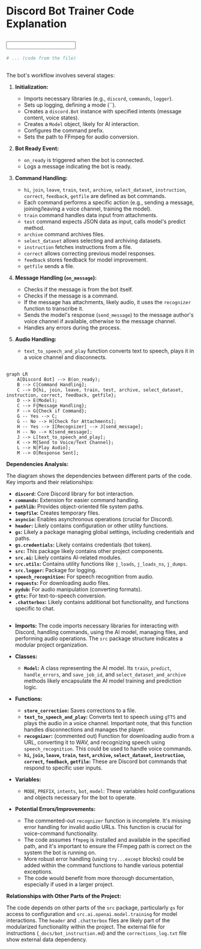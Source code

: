 # Discord Bot Trainer Code Explanation

## <input code>

```python
# ... (code from the file)
```

## <algorithm>

The bot's workflow involves several stages:

1. **Initialization:**
    * Imports necessary libraries (e.g., `discord`, `commands`, `logger`).
    * Sets up logging, defining a mode (``).
    * Creates a `discord.Bot` instance with specified intents (message content, voice states).
    * Creates a `Model` object, likely for AI interaction.
    * Configures the command prefix.
    * Sets the path to FFmpeg for audio conversion.

2. **Bot Ready Event:**
    * `on_ready` is triggered when the bot is connected.
    * Logs a message indicating the bot is ready.

3. **Command Handling:**
    * `hi`, `join`, `leave`, `train`, `test`, `archive`, `select_dataset`, `instruction`, `correct`, `feedback`, `getfile` are defined as bot commands.
    * Each command performs a specific action (e.g., sending a message, joining/leaving a voice channel, training the model).
    * `train` command handles data input from attachments.
    * `test` command expects JSON data as input, calls model's predict method.
    * `archive` command archives files.
    * `select_dataset` allows selecting and archiving datasets.
    * `instruction` fetches instructions from a file.
    * `correct` allows correcting previous model responses.
    * `feedback` stores feedback for model improvement.
    * `getfile` sends a file.

4. **Message Handling (`on_message`):**
    * Checks if the message is from the bot itself.
    * Checks if the message is a command.
    * If the message has attachments, likely audio, it uses the `recognizer` function to transcribe it.
    * Sends the model's response (`send_message`) to the message author's voice channel if available, otherwise to the message channel.
    * Handles any errors during the process.

5. **Audio Handling:**
    * `text_to_speech_and_play` function converts text to speech, plays it in a voice channel and disconnects.


## <mermaid>

```mermaid
graph LR
    A[Discord Bot] --> B(on_ready);
    B --> C[Command Handling];
    C --> D{hi, join, leave, train, test, archive, select_dataset, instruction, correct, feedback, getfile};
    D --> E(Model);
    C --> F{Message Handling};
    F --> G{Check if Command};
    G -- Yes --> C;
    G -- No --> H[Check for Attachments];
    H -- Yes --> I[Recognizer] --> J[send_message];
    H -- No --> K[send_message];
    J --> L[text_to_speech_and_play];
    K --> M{Send to Voice/Text Channel};
    L --> N[Play Audio];
    M --> O[Response Sent];
```

**Dependencies Analysis:**

The diagram shows the dependencies between different parts of the code. Key imports and their relationships:

* **`discord`:**  Core Discord library for bot interaction.
* **`commands`:** Extension for easier command handling.
* **`pathlib`:**  Provides object-oriented file system paths.
* **`tempfile`:** Creates temporary files.
* **`asyncio`:** Enables asynchronous operations (crucial for Discord).
* **`header`:** Likely contains configuration or other utility functions.
* **`gs`:**  Likely a package managing global settings, including credentials and paths.
* **`gs.credentials`:** Likely contains credentials (bot token).
* **`src`:**  This package likely contains other project components.
* **`src.ai`:** Likely contains AI-related modules.
* **`src.utils`:** Contains utility functions like `j_loads`, `j_loads_ns`, `j_dumps`.
* **`src.logger`:** Package for logging.
* **`speech_recognition`:** For speech recognition from audio.
* **`requests`:** For downloading audio files.
* **`pydub`:** For audio manipulation (converting formats).
* **`gtts`:** For text-to-speech conversion.
* **`.chatterbox`:** Likely contains additional bot functionality, and functions specific to chat.


## <explanation>

* **Imports:** The code imports necessary libraries for interacting with Discord, handling commands, using the AI model, managing files, and performing audio operations.  The `src` package structure indicates a modular project organization.

* **Classes:**
    * **`Model`:**  A class representing the AI model. Its `train`, `predict`, `handle_errors`, and `save_job_id`, and `select_dataset_and_archive` methods likely encapsulate the AI model training and prediction logic.

* **Functions:**
    * **`store_correction`:** Saves corrections to a file.
    * **`text_to_speech_and_play`:** Converts text to speech using `gTTS` and plays the audio in a voice channel. Important note, that this function handles disconnections and manages the player.
    * **`recognizer`:** (commented out) Function for downloading audio from a URL, converting it to WAV, and recognizing speech using `speech_recognition`. This could be used to handle voice commands.
    * **`hi`, `join`, `leave`, `train`, `test`, `archive`, `select_dataset`, `instruction`, `correct`, `feedback`, `getfile`:** These are Discord bot commands that respond to specific user inputs.


* **Variables:**
    * `MODE`, `PREFIX`, `intents`, `bot`, `model`: These variables hold configurations and objects necessary for the bot to operate.

* **Potential Errors/Improvements:**
    * The commented-out `recognizer` function is incomplete.  It's missing error handling for invalid audio URLs.  This function is crucial for voice-command functionality.
    * The code assumes `ffmpeg` is installed and available in the specified path, and it's important to ensure the FFmpeg path is correct on the system the bot is running on.
    * More robust error handling (using `try...except` blocks) could be added within the command functions to handle various potential exceptions.
    * The code would benefit from more thorough documentation, especially if used in a larger project.


**Relationships with Other Parts of the Project:**

The code depends on other parts of the `src` package, particularly `gs` for access to configuration and `src.ai.openai.model.training` for model interactions. The `header` and `.chatterbox` files are likely part of the modularized functionality within the project.  The external file for instructions (`_docs/bot_instruction.md`) and the `corrections_log.txt` file show external data dependency.